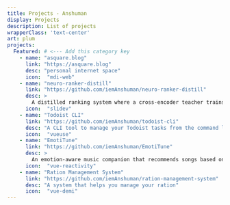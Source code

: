 ```yaml
---
title: Projects - Anshuman
display: Projects
description: List of projects
wrapperClass: 'text-center'
art: plum
projects:
  Featured: # <--- Add this category key
    - name: "asquare.blog"
      link: "https://asquare.blog"
      desc: "personal internet space"
      icon:  "mdi-web"
    - name: "neuro-ranker-distill"
      link: "https://github.com/iemAnshuman/neuro-ranker-distill"
      desc: >
        A distilled ranking system where a cross-encoder teacher trains a lightweight bi-encoder student for fast, high-quality retrieval.
      icon:  "slidev"
    - name: "Todoist CLI"
      link: "https://github.com/iemAnshuman/todoist-cli"
      desc: "A CLI tool to manage your Todoist tasks from the command line."
      icon:  "vueuse"
    - name: "EmotiTune"
      link: "https://github.com/iemAnshuman/EmotiTune"
      desc: >
        An emotion-aware music companion that recommends songs based on your current mood.
      icon:  "vue-reactivity"
    - name: "Ration Management System"
      link: "https://github.com/iemAnshuman/ration-management-system"
      desc: "A system that helps you manage your ration"
      icon:  "vue-demi"
---
```


<ListProjects :projects="frontmatter.projects" />
